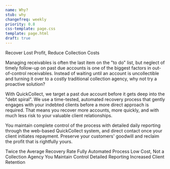 ```yaml
---
name: Why?
stub: why
changefreq: weekly
priority: 0.8
css-template: page.css
template: page.html
draft: true
---
```

Recover Lost Profit,
Reduce Collection Costs

Managing receivables is often the last item on the "to do" list, but neglect of timely follow-up on past due accounts is one of the biggest factors in out-of-control receivables. Instead of waiting until an account is uncollectible and turning it over to a costly traditional collection agency, why not try a proactive solution?

With QuickCollect, we target a past due account before it gets deep into the "debt spiral". We use a time-tested, automated recovery process that gently engages with your indebted clients before a more direct approach is required. That means you recover more accounts, more quickly, and with much less risk to your valuable client relationships.

You maintain complete control of the process with detailed daily reporting through the web-based QuickCollect system, and direct contact once your client initiates repayment. Preserve your customers' goodwill and reclaim the profit that is rightfully yours.

Twice the Average Recovery Rate
Fully Automated Process
Low Cost, Not a Collection Agency
You Maintain Control
Detailed Reporting
Increased Client Retention
